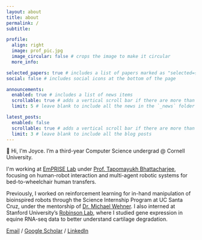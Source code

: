 ```yaml
---
layout: about
title: about
permalink: /
subtitle:

profile:
  align: right
  image: prof_pic.jpg
  image_circular: false # crops the image to make it circular
  more_info:

selected_papers: true # includes a list of papers marked as "selected={true}"
social: false # includes social icons at the bottom of the page

announcements:
  enabled: true # includes a list of news items
  scrollable: true # adds a vertical scroll bar if there are more than 3 news items
  limit: 5 # leave blank to include all the news in the `_news` folder

latest_posts:
  enabled: false
  scrollable: true # adds a vertical scroll bar if there are more than 3 new posts items
  limit: 3 # leave blank to include all the blog posts
---
```


👋 Hi, I'm Joyce. I’m a third-year Computer Science undergrad @ Cornell University.

I'm working at [EmPRISE Lab](https://emprise.cs.cornell.edu/) under [Prof. Tapomayukh Bhattacharjee](https://sites.google.com/site/tapomayukh), focusing on human-robot interaction and multi-agent robotic systems for bed-to-wheelchair human transfers. 

Previously, I worked on reinforcement learning for in-hand manipulation of bioinspired robots through the Science Internship Program at UC Santa Cruz, under the mentorship of [Dr. Michael Wehner](https://www.researchgate.net/profile/Michael-Wehner-2). I also interned at Stanford University’s [Robinson Lab](https://robinsonlab.stanford.edu/), where I studied gene expression in equine RNA-seq data to better understand cartilage degradation.

[Email](mailto:jby33@cornell.edu) / [Google Scholar](https://scholar.google.com/citations?user=5RYnXIUAAAAJ&hl=en) / [LinkedIn](https://www.linkedin.com/in/joyce-b-yang/)

<!-- **I want to develop assistive robots that support people with mobility limitations in carrying out everyday tasks.** I’m also interested in how we can combine machine learning with formal safety guarantees to build systems that not only act intelligently, but also reliably around people. -->

